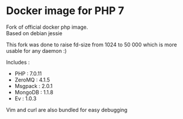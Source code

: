 # Docker image for PHP 7
Fork of official docker php image.  
Based on debian jessie

This fork was done to raise fd-size from 1024 to 50 000 which is more usable for any daemon :)

Includes : 

 - PHP : 7.0.11
 - ZeroMQ : 4.1.5 
 - Msgpack : 2.0.1
 - MongoDB : 1.1.8
 - Ev : 1.0.3
 
 
Vim and curl are also bundled for easy debugging

